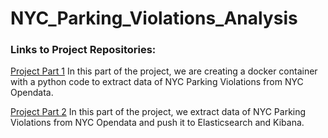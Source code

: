 # NYC_Parking_Violations_Analysis

### Links to Project Repositories:
[Project Part 1](https://github.com/sanketpatel0512/STA9760-Project-Part_1)
In this part of the project, we are creating a docker container with a python code to extract data of NYC Parking Violations from NYC Opendata.

[Project Part 2](https://github.com/sanketpatel0512/STA9760-Project-Part_2)
In this part of the project, we extract data of NYC Parking Violations from NYC Opendata and push it to Elasticsearch and Kibana.
